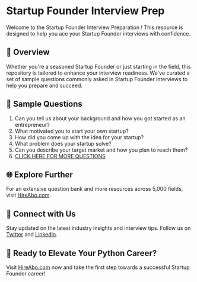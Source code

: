 # Startup Founder Interview Prep

Welcome to the Startup Founder Interview Preparation ! This resource is designed to help you ace your Startup Founder interviews with confidence.

## 🚀 Overview

Whether you're a seasoned Startup Founder or just starting in the field, this repository is tailored to enhance your interview readiness. We've curated a set of sample questions commonly asked in Startup Founder interviews to help you prepare and succeed.

## 📝 Sample Questions

1. Can you tell us about your background and how you got started as an entrepreneur?
2. What motivated you to start your own startup?
3. How did you come up with the idea for your startup?
4. What problem does your startup solve?
5. Can you describe your target market and how you plan to reach them?
6. [CLICK HERE FOR MORE QUESTIONS](https://hireabo.com/job/1_4_1/Startup%20Founder)

## 🌐 Explore Further

For an extensive question bank and more resources across 5,000 fields, visit [HireAbo.com](https://www.hireabo.com).

## 📱 Connect with Us

Stay updated on the latest industry insights and interview tips. Follow us on [Twitter](https://twitter.com/hireabo) and [LinkedIn](https://www.linkedin.com/in/hire-abo-3609972a8/).

## 🚀 Ready to Elevate Your Python Career?

Visit [HireAbo.com](https://www.hireabo.com) now and take the first step towards a successful Startup Founder career!